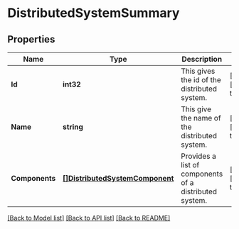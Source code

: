 # DistributedSystemSummary

## Properties
Name | Type | Description | Notes
------------ | ------------- | ------------- | -------------
**Id** | **int32** | This gives the id of the distributed system. | [optional] [default to null]
**Name** | **string** | This give the name of the distributed system. | [optional] [default to null]
**Components** | [**[]DistributedSystemComponent**](DistributedSystemComponent.md) | Provides a list of components of a distributed system. | [optional] [default to null]

[[Back to Model list]](../README.md#documentation-for-models) [[Back to API list]](../README.md#documentation-for-api-endpoints) [[Back to README]](../README.md)

